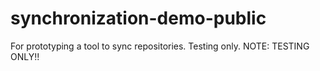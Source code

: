 # synchronization-demo-public
For prototyping a tool to sync repositories. Testing only.
NOTE: TESTING ONLY!!
